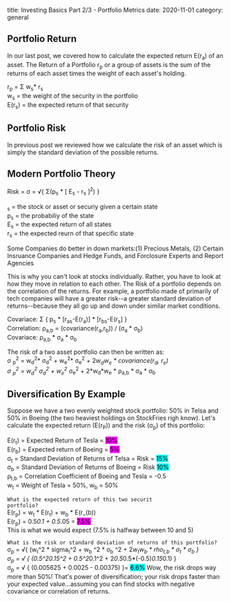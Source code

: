 title: Investing Basics Part 2/3 - Portfolio Metrics
date: 2020-11-01
category: general

## Portfolio Return

In our last post, we covered how to calculate the expected return E(r<sub>a</sub>) of an asset. The Return of a Portfolio  r<sub>p</sub> or a group of assets is the sum of the returns of each asset times the weight of each asset's holding.

r<sub>p</sub> = &Sigma; w<sub>s</sub>* r<sub>s</sub> <br>
w<sub>s</sub> = the weight of the security in the portfolio<br>
E(r<sub>s</sub>) =  the expected return of that security <br>


## Portfolio Risk

In previous post we reviewed how we calculate the risk of an asset which is simply the standard deviation of the possible returns. 

## Modern Portfolio Theory

Risk = &sigma; = &radic;{  &Sigma;(p<sub>s</sub> * [ E<sub>s</sub> - r<sub>s</sub> ]<sup>2</sup>)  }

<sub>s</sub> = the stock or asset or securiy given a certain state <br>
p<sub>s</sub> = the probabiliy of the state <br>
E<sub>s</sub> = the expected return of all states <br>
r<sub>s</sub> = the expected reurn of that specific state <br>

Some Companies do better in down markets:(1) Precious Metals, (2) Certain Insruance Companies and Hedge Funds, and Forclosure Experts and Report Agencies

This is why you can't look at stocks individually. Rather, you have to look at how they move in relation to each other. The Risk of a portfolio depends on the correlation of the returns. For example, a portfolio made of primarily of tech companies will have a greater risk--a greater standard deviation of returns--because they all go up and down under similar market conditions. 

Covariace: &Sigma; { p<sub>s</sub> * [r<sub>as</sub>-E(r<sub>a</sub>)] * [r<sub>bs</sub>-E(r<sub>s</sub>] }<br>
Correlation: &rho;<sub>a,b</sub> = (covariance(r<sub>a</sub>,r<sub>b</sub>)) / (&sigma;<sub>a</sub> * &sigma;<sub>b</sub>) <br>
Covariace: &rho;<sub>a,b</sub> * &sigma;<sub>a</sub> * &sigma;<sub>b</sub> <br>

The risk of a two asset portfolio can then be written as: <br>
&sigma; <sub>p</sub><sup>2</sup> = w<sub>d</sub><sup>2</sup>* &sigma;<sub>d</sub><sup>2</sup> + w<sub>e</sub><sup>2</sup>* &sigma;<sub>e</sub><sup>2</sup> + 2*w<sub>d</sub>*w<sub>e</sub> * covariance(r<sub>d</sub>, r<sub>e</sub>) <br>
&sigma; <sub>p</sub><sup>2</sup> = w<sub>d</sub><sup>2</sup>* &sigma;<sub>d</sub><sup>2</sup> + w<sub>e</sub><sup>2</sup>* &sigma;<sub>e</sub><sup>2</sup> + 2*w<sub>d</sub>*w<sub>e</sub> * &rho;<sub>a,b</sub> * &sigma;<sub>a</sub> * &sigma;<sub>b</sub> <br>

## Diversification By Example

Suppose we have a two evenly weighted stock portfolio: 50% in Telsa and 50% in Boeing (the two heaviest holdings on StockFries righ know). Let's calculate the expected return (E(r<sub>P</sub>)) and the risk (&sigma;<sub>p</sub>) of this portfolio:

E(r<sub>t</sub>) = Expected Return of Tesla = <mark style="background-color: magenta">10%</mark> <br>
E(r<sub>b</sub>)  = Expected return of Boeing =  <mark style="background-color: magenta">5%</mark> <br>
&sigma;<sub>t</sub> = Standard Deviation of Returns of Telsa = Risk = <mark style="background-color: cyan">15%</mark> <br>
&sigma;<sub>b</sub>  = Standard Deviation of Returns of Boeing = Risk <mark style="background-color: cyan">10%</mark> <br>
&rho;<sub>t,b</sub> = Correlation Coefficient of Boeing and Tesla = -0.5 <br>
w<sub>t</sub> = Weight of Tesla = 50%, w<sub>b</sub> = 50% <br>

<code>What is the expected return of this two securit portfolio?</code> <br>
E(r<sub>p</sub>) = w<sub>t</sub> * E(r<sub>t</sub>) + w<sub>b</sub> * E(r_(b)) <br>
E(r<sub>p</sub>) = 0.5*0.1 + 0.5*.05 = <mark style="background-color: magenta">7.5%</mark><br>
This is what we would expect (7.5% is halfway between 10 and 5)

```What is the risk or standard deviation of returns of this portfolio?``` <br>
&sigma;<sub>p</sub> = &radic;{  (w<sub>t</sub>^2 * sigma<sub>t</sub>^2 + w<sub>b</sub> ^2 * &sigma;<sub>b</sub> ^2 + 2*w<sub>t</sub>*w<sub>b</sub>  * rho<sub>t,b</sub> * &sigma;<sub>t</sub> * &sigma;<sub>b</sub>  } <br>
&sigma;<sub>p</sub> = &radic; { (0.5^2*0.15^2 + 0.5^2*0.1^2 + 2*0.5*0.5*(-0.5)*0.15*0.1) } <br>
&sigma;<sub>p</sub> = &radic; { (0.005625 + 0.0025 - 0.00375)  }= <mark style="background-color: cyan">6.6%</mark>
Wow, the risk drops way more than 50%!
That's power of diversification; your risk drops faster than your expected value...assuming you can find stocks with negative covariance or correlation of returns.